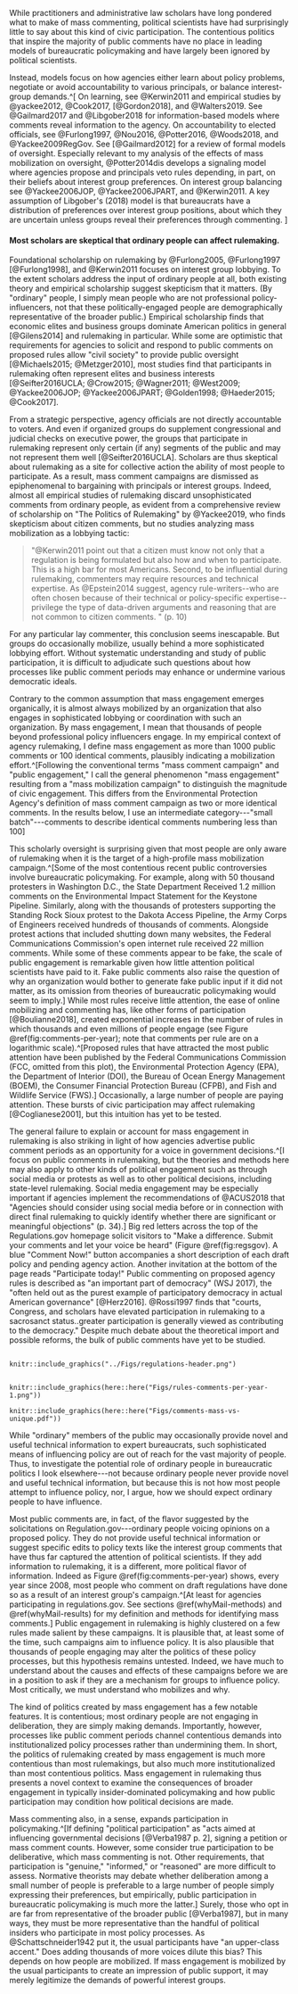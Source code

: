 While practitioners and administrative law scholars have long pondered
what to make of mass commenting, political scientists have had
surprisingly little to say about this kind of civic participation. The
contentious politics that inspire the majority of public comments have
no place in leading models of bureaucratic policymaking and have largely
been ignored by political scientists.

Instead, models focus on how agencies either learn about policy
problems, negotiate or avoid accountability to various principals, or
balance interest-group demands.^[
On learning, see @Kerwin2011 and empirical studies by @yackee2012,
    @Cook2017, [@Gordon2018], and @Walters2019. See @Gailmard2017 and
    @Libgober2018 for information-based models where comments reveal
    information to the agency.
    On accountability to elected officials, see @Furlong1997, @Nou2016,
    @Potter2016, @Woods2018, and @Yackee2009RegGov. See [@Gailmard2012]
    for a review of formal models of oversight. Especially relevant to
    my analysis of the effects of mass mobilization on oversight,
    @Potter2014dis develops a signaling model where agencies propose and
    principals veto rules depending, in part, on their beliefs about
    interest group preferences.
    On interest group balancing see @Yackee2006JOP, @Yackee2006JPART,
    and @Kerwin2011. A key assumption of Libgober's (2018) model is that
    bureaucrats have a distribution of preferences over interest group
    positions, about which they are uncertain unless groups reveal their
    preferences through commenting.
]

#### Most scholars are skeptical that ordinary people can affect rulemaking.

Foundational scholarship on rulemaking by @Furlong2005, @Furlong1997
[@Furlong1998], and @Kerwin2011 focuses on interest group lobbying. To
the extent scholars address the input of ordinary people at all, both
existing theory and empirical scholarship suggest skepticism that it
matters. (By "ordinary" people, I simply mean people who are not
professional policy-influencers, not that these politically-engaged
people are demographically representative of the broader public.)
Empirical scholarship finds that economic elites and business groups
dominate American politics in general [@Gilens2014] and rulemaking in
particular. While some are optimistic that requirements for agencies to
solicit and respond to public comments on proposed rules allow "civil
society" to provide public oversight [@Michaels2015; @Metzger2010], most
studies find that participants in rulemaking often represent elites and
business interests
[@Seifter2016UCLA; @Crow2015; @Wagner2011; @West2009; @Yackee2006JOP; @Yackee2006JPART; @Golden1998; @Haeder2015; @Cook2017].

From a strategic perspective, agency officials are not directly
accountable to voters. And even if organized groups do supplement
congressional and judicial checks on executive power, the groups that
participate in rulemaking represent only certain (if any) segments of
the public and may not represent them well [@Seifter2016UCLA]. Scholars
are thus skeptical about rulemaking as a site for collective action the
ability of most people to participate. As a result, mass comment
campaigns are dismissed as epiphenomenal to bargaining with principals
or interest groups. Indeed, almost all empirical studies of rulemaking
discard unsophisticated comments from ordinary people, as evident from a
comprehensive review of scholarship on "The Politics of Rulemaking" by
@Yackee2019, who finds skepticism about citizen comments, but no studies
analyzing mass mobilization as a lobbying tactic:

> "@Kerwin2011 point out that a citizen must know not only that a
> regulation is being formulated but also how and when to participate.
> This is a high bar for most Americans. Second, to be influential
> during rulemaking, commenters may require resources and technical
> expertise. As @Epstein2014 suggest, agency rule-writers--who are often
> chosen because of their technical or policy-specific
> expertise--privilege the type of data-driven arguments and reasoning
> that are not common to citizen comments. " (p. 10)

For any particular lay commenter, this conclusion seems inescapable. But
groups do occasionally mobilize, usually behind a more sophisticated
lobbying effort. Without systematic understanding and study of public
participation, it is difficult to adjudicate such questions about how
processes like public comment periods may enhance or undermine various
democratic ideals.

Contrary to the common assumption that mass engagement emerges
organically, it is almost always mobilized by an organization that also
engages in sophisticated lobbying or coordination with such an
organization. By mass engagement, I mean that thousands of people beyond
professional policy influencers engage. In my empirical context of
agency rulemaking, I define mass engagement as more than 1000 public
comments or 100 identical comments, plausibly indicating a mobilization
effort.^[Following the conventional terms "mass comment campaign" and
    "public engagement," I call the general phenomenon "mass engagement"
    resulting from a "mass mobilization campaign" to distinguish the
    magnitude of civic engagement. This differs from the Environmental
    Protection Agency's definition of mass comment campaign as two or
    more identical comments. In the results below, I use an intermediate
    category---"small batch"---comments to describe identical comments
    numbering less than 100]

This scholarly oversight is surprising given that most people are only
aware of rulemaking when it is the target of a high-profile mass
mobilization campaign.^[Some of the most contentious recent public controversies involve
    bureaucratic policymaking. For example, along with 50 thousand
    protesters in Washington D.C., the State Department Received 1.2
    million comments on the Environmental Impact Statement for the
    Keystone Pipeline. Similarly, along with the thousands of protesters
    supporting the Standing Rock Sioux protest to the Dakota Access
    Pipeline, the Army Corps of Engineers received hundreds of thousands
    of comments. Alongside protest actions that included shutting down
    many websites, the Federal Communications Commission's open internet
    rule received 22 million comments. While some of these comments
    appear to be fake, the scale of public engagement is remarkable
    given how little attention political scientists have paid to it.
    Fake public comments also raise the question of why an organization
    would bother to generate fake public input if it did not matter, as
    its omission from theories of bureaucratic policymaking would seem
    to imply.] While most rules receive little attention,
the ease of online mobilizing and commenting has, like other forms of
participation [@Boulianne2018], created exponential increases in the
number of rules in which thousands and even millions of people engage
(see Figure \@ref(fig:comments-per-year); note that comments per rule are on a
logarithmic scale).^[Proposed rules that have attracted the most public attention have
    been published by the Federal Communications Commission (FCC,
    omitted from this plot), the Environmental Protection Agency (EPA),
    the Department of Interior (DOI), the Bureau of Ocean Energy
    Management (BOEM), the Consumer Financial Protection Bureau (CFPB),
    and Fish and Wildlife Service (FWS).] Occasionally, a large number of people are
paying attention. These bursts of civic participation may affect
rulemaking [@Coglianese2001], but this intuition has yet to be tested.



The general failure to explain or account for mass engagement in
rulemaking is also striking in light of how agencies advertise public
comment periods as an opportunity for a voice in government
decisions.^[I focus on public comments in rulemaking, but the theories and
    methods here may also apply to other kinds of political engagement
    such as through social media or protests as well as to other
    political decisions, including state-level rulemaking. Social media
    engagement may be especially important if agencies implement the
    recommendations of @ACUS2018 that "Agencies should consider using
    social media before or in connection with direct final rulemaking to
    quickly identify whether there are significant or meaningful
    objections" (p. 34).] Big red letters across the top of the Regulations.gov
homepage solicit visitors to "Make a difference. Submit your comments
and let your voice be heard" (Figure \@ref(fig:regsgov). A
blue "Comment Now!" button accompanies a short description of each draft
policy and pending agency action. Another invitation at the bottom of
the page reads "Participate today!" Public commenting on proposed agency
rules is described as "an important part of democracy" (WSJ 2017), the
"often held out as the purest example of participatory democracy in
actual American governance" [@Herz2016]. @Rossi1997 finds that "courts,
Congress, and scholars have elevated participation in rulemaking to
a sacrosanct status..greater participation is generally viewed as
contributing to the democracy." Despite much debate about the
theoretical import and possible reforms, the bulk of public comments
have yet to be studied.

```{r regsgov, fig.cap = "Regulations.gov Solicits Public Comments on Draft Agency Rules"}

knitr::include_graphics("../Figs/regulations-header.png")
```

```{r comments-per-year, fig.cap = "Comments per Proposed Rule and Total Comments per Year", out.width = NULL, out.height = "25%", fig.show = "hold"}

knitr::include_graphics(here::here("Figs/rules-comments-per-year-1.png"))

knitr::include_graphics(here::here("Figs/comments-mass-vs-unique.pdf"))

```


While "ordinary" members of the public may occasionally provide novel
and useful technical information to expert bureaucrats, such
sophisticated means of influencing policy are out of reach for the vast
majority of people. Thus, to investigate the potential role of ordinary
people in bureaucratic politics I look elsewhere---not because ordinary
people never provide novel and useful technical information, but because
this is not how most people attempt to influence policy, nor, I argue,
how we should expect ordinary people to have influence.

Most public comments are, in fact, of the flavor suggested by the
solicitations on Regulation.gov---ordinary people voicing opinions on a
proposed policy. They do not provide useful technical information or
suggest specific edits to policy texts like the interest group comments
that have thus far captured the attention of political scientists. If
they add information to rulemaking, it is a different, more political
flavor of information. Indeed as Figure
\@ref(fig:comments-per-year) shows, every year since 2008, most people who
comment on draft regulations have done so as a result of an interest
group's campaign.^[At least for agencies participating in regulations.gov. See
    sections
    \@ref(whyMail-methods) and
    \@ref(whyMail-results) for my definition and methods for
    identifying mass comments.] Public engagement in rulemaking is highly
clustered on a few rules made salient by these campaigns. It is
plausible that, at least some of the time, such campaigns aim to
influence policy. It is also plausible that thousands of people engaging
may alter the politics of these policy processes, but this hypothesis
remains untested. Indeed, we have much to understand about the causes
and effects of these campaigns before we are in a position to ask if
they are a mechanism for groups to influence policy. Most critically, we
must understand who mobilizes and why.

The kind of politics created by mass engagement has a few notable
features. It is contentious; most ordinary people are not engaging in
deliberation, they are simply making demands. Importantly, however,
processes like public comment periods channel contentious demands into
institutionalized policy processes rather than undermining them. In
short, the politics of rulemaking created by mass engagement is much
more contentious than most rulemakings, but also much more
institutionalized than most contentious politics. Mass engagement in
rulemaking thus presents a novel context to examine the consequences of
broader engagement in typically insider-dominated policymaking and how
public participation may condition how political decisions are made.

Mass commenting also, in a sense, expands participation in
policymaking.^[If defining "political participation" as "acts aimed at
    influencing governmental decisions [@Verba1987 p. 2], signing a
    petition or mass comment counts. However, some consider true
    participation to be deliberative, which mass commenting is not.
    Other requirements, that participation is "genuine," "informed," or
    "reasoned" are more difficult to assess. Normative theorists may
    debate whether deliberation among a small number of people is
    preferable to a large number of people simply expressing their
    preferences, but empirically, public participation in bureaucratic
    policymaking is much more the latter.] Surely, those who opt in are far from representative
of the broader public [@Verba1987], but in many ways, they must be more
representative than the handful of political insiders who participate in
most policy processes. As @Schattschneider1942 put it, the usual
participants have "an upper-class accent." Does adding thousands of more
voices dilute this bias? This depends on how people are mobilized. If
mass engagement is mobilized by the usual participants to create an
impression of public support, it may merely legitimize the demands of
powerful interest groups.
